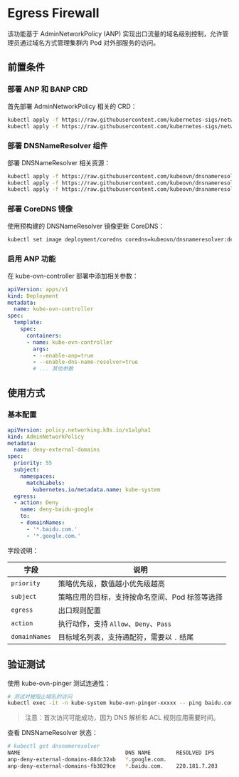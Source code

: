 # Egress Firewall

该功能基于 AdminNetworkPolicy (ANP) 实现出口流量的域名级别控制，允许管理员通过域名方式管理集群内 Pod 对外部服务的访问。

## 前置条件

### 部署 ANP 和 BANP CRD

首先部署 AdminNetworkPolicy 相关的 CRD：

```bash
kubectl apply -f https://raw.githubusercontent.com/kubernetes-sigs/network-policy-api/refs/heads/main/config/crd/experimental/policy.networking.k8s.io_adminnetworkpolicies.yaml
kubectl apply -f https://raw.githubusercontent.com/kubernetes-sigs/network-policy-api/refs/heads/main/config/crd/experimental/policy.networking.k8s.io_baselineadminnetworkpolicies.yaml
```

### 部署 DNSNameResolver 组件

部署 DNSNameResolver 相关资源：

```bash
kubectl apply -f https://raw.githubusercontent.com/kubeovn/dnsnameresolver/refs/heads/main/manifest/crd.yaml
kubectl apply -f https://raw.githubusercontent.com/kubeovn/dnsnameresolver/refs/heads/main/manifest/rbac.yaml
kubectl apply -f https://raw.githubusercontent.com/kubeovn/dnsnameresolver/refs/heads/main/manifest/cm.yaml
```

### 部署 CoreDNS 镜像

使用预构建的 DNSNameResolver 镜像更新 CoreDNS：

```bash
kubectl set image deployment/coredns coredns=kubeovn/dnsnameresolver:dev -n kube-system
```

### 启用 ANP 功能

在 kube-ovn-controller 部署中添加相关参数：

```yaml
apiVersion: apps/v1
kind: Deployment
metadata:
  name: kube-ovn-controller
spec:
  template:
    spec:
      containers:
      - name: kube-ovn-controller
        args:
        - --enable-anp=true
        - --enable-dns-name-resolver=true
        # ... 其他参数
```

## 使用方式

### 基本配置

```yaml
apiVersion: policy.networking.k8s.io/v1alpha1
kind: AdminNetworkPolicy
metadata:
  name: deny-external-domains
spec:
  priority: 55
  subject:
    namespaces:
      matchLabels:
        kubernetes.io/metadata.name: kube-system
  egress:
  - action: Deny
    name: deny-baidu-google
    to:
    - domainNames:
      - '*.baidu.com.'
      - '*.google.com.'
```

字段说明：

| 字段 | 说明 |
|------|------|
| `priority` | 策略优先级，数值越小优先级越高 |
| `subject` | 策略应用的目标，支持按命名空间、Pod 标签等选择 |
| `egress` | 出口规则配置 |
| `action` | 执行动作，支持 `Allow`、`Deny`、`Pass` |
| `domainNames` | 目标域名列表，支持通配符，需要以 `.` 结尾 |

## 验证测试

使用 kube-ovn-pinger 测试连通性：

```bash
# 测试对被阻止域名的访问
kubectl exec -it -n kube-system kube-ovn-pinger-xxxxx -- ping baidu.com
```

> 注意：首次访问可能成功，因为 DNS 解析和 ACL 规则应用需要时间。

查看 DNSNameResolver 状态：

```bash
# kubectl get dnsnameresolver
NAME                                 DNS NAME        RESOLVED IPS
anp-deny-external-domains-88dc32ab   *.google.com.
anp-deny-external-domains-fb3029ce   *.baidu.com.    220.181.7.203
```
